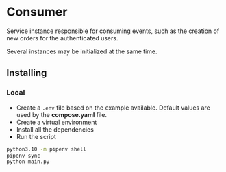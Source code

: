 # Consumer

Service instance responsible for consuming events, such as the creation of new orders for the authenticated users.

Several instances may be initialized at the same time.

## Installing

### Local

- Create a `.env` file based on the example available. Default values are used by the **compose.yaml** file.
- Create a virtual environment
- Install all the dependencies
- Run the script

```bash
python3.10 -m pipenv shell
pipenv sync
python main.py
```
